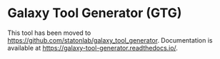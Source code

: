 # Galaxy Tool Generator (GTG)

This tool has been moved to https://github.com/statonlab/galaxy_tool_generator. Documentation is available at https://galaxy-tool-generator.readthedocs.io/.
